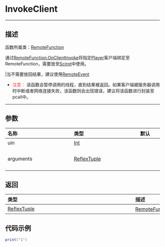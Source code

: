 # InvokeClient
-----------------------------------------------------------------------------------------
## 描述

函数所属类：[RemoteFunction](/Api/Class/Script/RemoteFunction)

通过[RemoteFunction.OnClientInvoke]()将指定[Player]()客户端绑定至RemoteFunction，需要放至[Scirpt]()中使用。

|当不需要放回结果，建议使用[RemoteEvent]()


- <font color="ff3333">注意：</font>
该函数会暂停调用的线程，直到结果被返回。如果客户端被服务器调用时中断或者网络连接失败，该函数则会出现错误，建议将该函数进行封装至pcall中。

-----------------------------------------------------------------------------------------
## 参数


|<div style="width:200px">名称</div>|<div style="width:200px">类型</div>|<div style="width:200px">默认</div>|<div style="width:200px">描述</div>|
|:--------------------|:--------------------|:--------------------|:--------------------|
|uin    | [Int](/Api/DataType/Int) ||需要绑定的 [Player]() uin|
|arguments    | [ReflexTuple](/Api/DataType/tuple.md) ||传入 [RemoteFunction.OnClientInvoke]() 方法的参数|


## 返回

|<div style="width:400px">类型</div>|<div style="width:400px">描述</div>|
|:--------------------|:--------------------|
|[ReflexTuple](/Api/DataType/tuple.md)   |[RemoteFunction.OnClientInvoke]()函数的返回值|

## 代码示例

```lua
print("1")

```